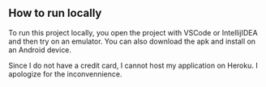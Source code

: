 ## How to run locally

To run this project locally, you open the project with VSCode or IntellijIDEA and then try on an emulator. You can also download the apk and install on an Android device. 

Since I do not have a credit card, I cannot host my application on Heroku. I apologize for the inconvennience.


